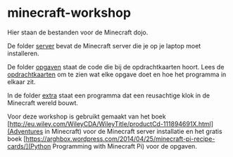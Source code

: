 # minecraft-workshop

Hier staan de bestanden voor de Minecraft dojo.

De folder [server](server) bevat de Minecraft server die je op je laptop moet installeren.

De folder [opgaven](opgaven) staat de code die bij de opdrachtkaarten hoort. Lees de [opdrachtkaarten](https://www.dropbox.com/sh/mb1dfegx6tjf985/AACuZeVzzkLCSYrRE6MJHJbJa?dl=0) om te zien wat elke opgave doet en hoe het programma in elkaar zit.

In de folder [extra](extra) staat een programma dat een reusachtige klok in de Minecraft wereld bouwt.

Voor deze workshop is gebruikt gemaakt van het boek [http://eu.wiley.com/WileyCDA/WileyTitle/productCd-111894691X.html](Adventures in Minecraft) voor de Minecraft server installatie en het gratis boek [https://arghbox.wordpress.com/2014/04/25/minecraft-pi-recipe-cards/](Python Programming with Minecraft Pi) voor de opgaven.
